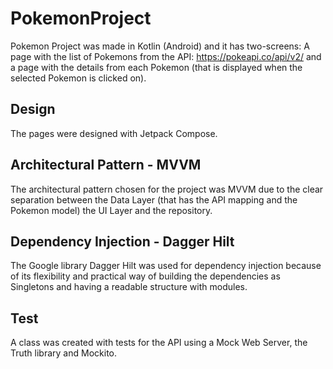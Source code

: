 # PokemonProject

Pokemon Project was made in Kotlin (Android) and it has two-screens: A page with the list of Pokemons from the API: https://pokeapi.co/api/v2/ and a page with the details from each Pokemon (that is displayed when the selected Pokemon is clicked on).

## Design
The pages were designed with Jetpack Compose.

## Architectural Pattern - MVVM
The architectural pattern chosen for the project was MVVM due to the clear separation between the Data Layer (that has the API mapping and the Pokemon model) the UI Layer and the repository.

## Dependency Injection - Dagger Hilt
The Google library Dagger Hilt was used for dependency injection because of its flexibility and practical way of building the dependencies as Singletons and having a readable structure with modules.

## Test
A class was created with tests for the API using a Mock Web Server, the Truth library and Mockito.
